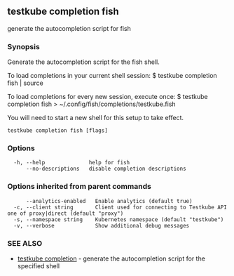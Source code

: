 ## testkube completion fish

generate the autocompletion script for fish

### Synopsis


Generate the autocompletion script for the fish shell.

To load completions in your current shell session:
$ testkube completion fish | source

To load completions for every new session, execute once:
$ testkube completion fish > ~/.config/fish/completions/testkube.fish

You will need to start a new shell for this setup to take effect.


```
testkube completion fish [flags]
```

### Options

```
  -h, --help              help for fish
      --no-descriptions   disable completion descriptions
```

### Options inherited from parent commands

```
      --analytics-enabled   Enable analytics (default true)
  -c, --client string       Client used for connecting to Testkube API one of proxy|direct (default "proxy")
  -s, --namespace string    Kubernetes namespace (default "testkube")
  -v, --verbose             Show additional debug messages
```

### SEE ALSO

* [testkube completion](testkube_completion.md)	 - generate the autocompletion script for the specified shell

